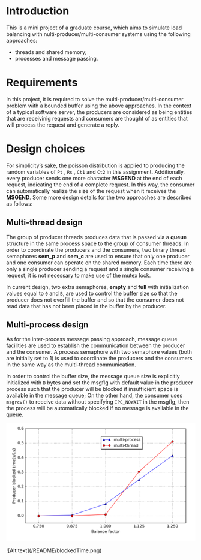 # Introduction
This is a mini project of a graduate course, which aims to simulate load balancing with nulti-producer/multi-consumer systems using the following approaches: 
+ threads and shared memory;
+ processes and message passing.

# Requirements
In this project, it is required to solve the multi-producer/multi-consumer problem with a bounded buffer using the above approaches. In the context of a typical software server, the producers are considered as being entities that are receivinig requests and consumers are thought of as entities that will process the request and generate a reply.

# Design choices

For simplicity’s sake, the poisson distribution is applied to producing the random variables of `Pt` , `Rs` , `Ct1` and `Ct2` in this assignment. Additionally, every producer sends one more character **MSGEND** at the end of each request, indicating the end of a complete request. In this way, the consumer can automatically realize the size of the request when it receives the **MSGEND**. Some more design details for the two approaches are described as follows:

## Multi-thread design

The group of producer threads produces data that is passed via a **queue** structure in the same process space to the group of consumer threads. In order to coordinate the producers and the consumers, two binary thread semaphores **sem_p** and **sem_c** are used to ensure that only one producer and one consumer can operate on the shared memory. Each time there are only a single producer sending a request and a single consumer receiving a request, it is not necessary to make use of the mutex lock. 

In current design, two extra semaphores, **empty** and **full** with initialization values equal to `0` and `B`, are used to control the buffer size so that the producer does not overfill the buffer and so that the consumer does not read data that has not been placed in the buffer by the producer.

## Multi-process design

As for the inter-process message passing approach, message queue facilities are used to establish the communication between the producer and the consumer. A process semaphore with two semaphore values (both are initially set to 1) is used to coordinate the producers and the consumers in the same way as the multi-thread communication. 

In order to control the buffer size, the message queue size is explicitly initialized with `B` bytes and set the msgflg with default value in the producer process such that the producer will be blocked if insufficient space is available in the message queue; On the other hand, the consumer uses `msgrcv()` to receive data without specifying `IPC_NOWAIT` in the msgflg, then the process will be automatically blocked if no message is available in the queue.

<p><img src="/README/blockedTime.png" width="700"></p>
![Alt text](/README/blockedTime.png)

